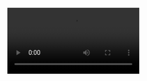 ![Dark Mode video showing the UI going to dark mode when the user changes preference to dark mode in settings](images/DarkMode.mov)